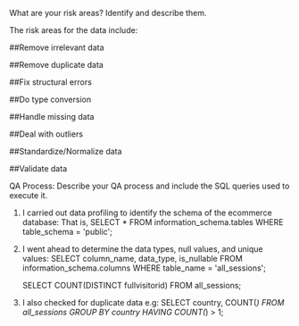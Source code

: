 What are your risk areas? Identify and describe them.

The risk areas for the data include:

##Remove irrelevant data

##Remove duplicate data

##Fix structural errors

##Do type conversion

##Handle missing data

##Deal with outliers

##Standardize/Normalize data

##Validate data

QA Process:
Describe your QA process and include the SQL queries used to execute it.
1. I carried out data profiling to identify the schema of the ecommerce database: That is, 
   SELECT *
   FROM information_schema.tables
   WHERE table_schema = 'public';
2. I went ahead to determine the data types, null values, and unique values:
   SELECT column_name, data_type, is_nullable
   FROM information_schema.columns
   WHERE table_name = 'all_sessions';

   SELECT COUNT(DISTINCT fullvisitorid)
   FROM all_sessions;

3. I also checked for duplicate data e.g:
   SELECT country, COUNT(*)
   FROM all_sessions
   GROUP BY country
   HAVING COUNT(*) > 1;


   


